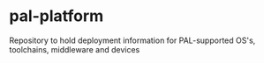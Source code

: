 # pal-platform
Repository to hold deployment information for PAL-supported OS's, toolchains, middleware and devices
